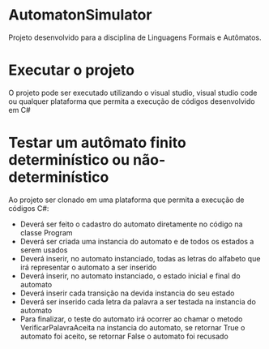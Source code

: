 # AutomatonSimulator
Projeto desenvolvido para a disciplina de Linguagens Formais e Autômatos.

# Executar o projeto
O projeto pode ser executado utilizando o visual studio, visual studio code ou qualquer plataforma que permita a execução de códigos desenvolvido em C#

# Testar um autômato finito determinístico ou não-determinístico
Ao projeto ser clonado em uma plataforma que permita a execução de códigos C#:
- Deverá ser feito o cadastro do automato diretamente no código na classe Program
- Deverá ser criada uma instancia do automato e de todos os estados a serem usados
- Deverá inserir, no automato instanciado, todas as letras do alfabeto que irá representar o automato a ser inserido
- Deverá inserir, no automato instanciado, o estado inicial e final do automato
- Deverá inserir cada transição na devida instancia do seu estado
- Deverá ser inserido cada letra da palavra a ser testada na instancia do automato
- Para finalizar, o teste do automato irá ocorrer ao chamar o metodo VerificarPalavraAceita na instancia do automato, se retornar True o automato foi aceito, se retornar False o automato foi recusado
